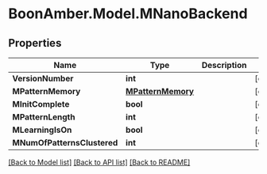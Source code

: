 # BoonAmber.Model.MNanoBackend

## Properties

Name | Type | Description | Notes
------------ | ------------- | ------------- | -------------
**VersionNumber** | **int** |  | [optional] 
**MPatternMemory** | [**MPatternMemory**](MPatternMemory.md) |  | [optional] 
**MInitComplete** | **bool** |  | [optional] 
**MPatternLength** | **int** |  | [optional] 
**MLearningIsOn** | **bool** |  | [optional] 
**MNumOfPatternsClustered** | **int** |  | [optional] 

[[Back to Model list]](../README.md#documentation-for-models) [[Back to API list]](../README.md#documentation-for-api-endpoints) [[Back to README]](../README.md)

